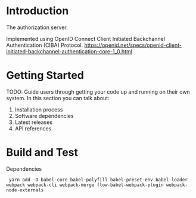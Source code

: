# Introduction 
The authorization server.

Implemented using OpenID Connect Client Initiated Backchannel Authentication (CIBA) Protocol.
https://openid.net/specs/openid-client-initiated-backchannel-authentication-core-1_0.html

# Getting Started
TODO: Guide users through getting your code up and running on their own system. In this section you can talk about:
1.	Installation process
2.	Software dependencies
3.	Latest releases
4.	API references

# Build and Test

Dependencies
```
 yarn add -D babel-core babel-polyfill babel-preset-env babel-loader webpack webpack-cli webpack-merge flow-babel-webpack-plugin webpack-node-externals
```

